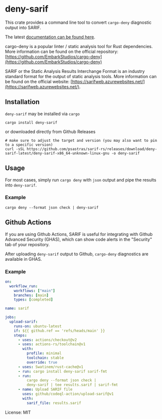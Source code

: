 # deny-sarif

This crate provides a command line tool to convert `cargo-deny` diagnostic
output into SARIF.

The latest [documentation can be found here](https://docs.rs/deny_sarif).

cargo-deny is a popular linter / static analysis tool for Rust dependencies. More information
can be found on the official repository: [https://github.com/EmbarkStudios/cargo-deny](https://github.com/EmbarkStudios/cargo-deny)

SARIF or the Static Analysis Results Interchange Format is an industry
standard format for the output of static analysis tools. More information
can be found on the official website: [https://sarifweb.azurewebsites.net/](https://sarifweb.azurewebsites.net/).

## Installation

`deny-sarif` may be installed via `cargo`

```shell
cargo install deny-sarif
```

or downloaded directly from Github Releases

```shell
# make sure to adjust the target and version (you may also want to pin to a specific version)
curl -sSL https://github.com/psastras/sarif-rs/releases/download/deny-sarif-latest/deny-sarif-x86_64-unknown-linux-gnu -o deny-sarif
```

## Usage

For most cases, simply run `cargo deny` with `json` output and pipe the
results into `deny-sarif`.

### Example

```shell
cargo deny --format json check | deny-sarif
```

## Github Actions

If you are using Github Actions, SARIF is useful for integrating with
Github Advanced Security (GHAS), which can show code alerts in the
"Security" tab of your repository.

After uploading `deny-sarif` output to Github, `cargo-deny` diagnostics
are available in GHAS.

### Example

```yaml
on:
  workflow_run:
    workflows: ["main"]
    branches: [main]
    types: [completed]

name: sarif

jobs:
  upload-sarif:
    runs-on: ubuntu-latest
    if: ${{ github.ref == 'refs/heads/main' }}
    steps:
      - uses: actions/checkout@v2
      - uses: actions-rs/toolchain@v1
        with:
          profile: minimal
          toolchain: stable
          override: true
      - uses: Swatinem/rust-cache@v1
      - run: cargo install deny-sarif sarif-fmt
      - run:
          cargo deny --format json check |
          deny-sarif | tee results.sarif | sarif-fmt
      - name: Upload SARIF file
        uses: github/codeql-action/upload-sarif@v1
        with:
          sarif_file: results.sarif
```

License: MIT